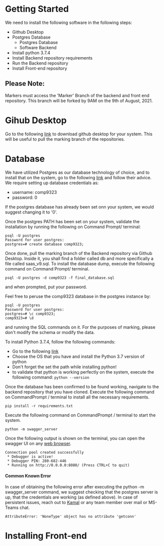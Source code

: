 # Getting Started
We need to install the following software in the following steps:
- Github Desktop
- Postgres Database
	- Postgres Database
	- Software Backend 
- Install python 3.7.4
- Install Backend repository requirements
- Run the Backend repository
- Install Front-end repository

## Please Note:
Markers must access the 'Marker' Branch of the backend and front end repository. This branch will be forked by 9AM on the 9th of August, 2021.

# Gihub Desktop
Go to the following [link](https://desktop.github.com/) to download github desktop for your system. This will be useful to pull the marking branch of the repositories.


# Database
We have utilized Postgres as our database technology of choice, and to install that on the system, go to the following [link](https://www.postgresql.org/download/) and follow their advice. We require setting up database credentials as:
- username: comp9323
- password: 0

If the postgres database has already been set onn your system, we would suggest changing it to '0'.

Once the postgres PATH has been set on your system, validate the installation by running the following on Command Prompt/ terminal:
```
psql -U postgres
Password for user postgres:
postgres=# create database comp9323;
```

Once done, pull the marking branch of the Backend repository via Github Desktop. Inside it, you shall find a folder called db and more specifically a file called saas_v9.sql. To install the database dump, execute the following command on Command Prompt/ terminal.
```
psql -U postgres -d comp9323 -f final_database.sql
```
and when prompted, put your password.

Feel free to peruse the comp9323 database in the postgres instance by:
```
psql -U postgres
Password for user postgres:
postgres=# \c comp9323;
comp9323=# \d
```
and running the SQL commands on it. For the purposes of marking, please don't modify the schema or modify the data.

To install Python 3.7.4, follow the following commands:
- Go to the following [link](https://docs.conda.io/en/latest/miniconda.html)
- Choose the OS that you have and install the Python 3.7 version of python
- Don't forget the set the path while installing python!
- to validate that python is working perfectly on the system, execute the following command: ```python --version```


Once the database has been confirmed to be found working, navigate to the backend repository that you have cloned. Execute the following command on CommandPrompt / terminal to install all the necessary requirements.
```
pip install -r requirements.txt
```

Execute the following command on CommandPrompt / terminal to start the system.
```
python -m swagger_server
```

Once the following output is shown on the terminal, you can open the swagger UI on any [web browser](http://localhost:8080/v1/ui/).
```
Connection pool created successfully
 * Debugger is active!
 * Debugger PIN: 280-682-446
 * Running on http://0.0.0.0:8080/ (Press CTRL+C to quit)
```

#### Common Known Error
In case of obtaining the following error after executing the python -m swagger_server command, we suggest checking that the postgres server is up, that the credentials are working (as defined above). In case of persistent issues, reach out to [Kamal](mailto:r.revathi_sridhar_kamal@student.unsw.edu.au) or any team member over mail or MS-Teams chat.
```
AttributeError: 'NoneType' object has no attribute 'getconn'
```



# Installing Front-end
